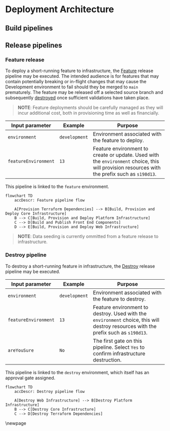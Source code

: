 # Deployment Architecture

## Build pipelines

## Release pipelines

### Feature release

To deploy a short-running feature to infrastructure, the [Feature](../../pipelines/feature/release.yaml) release pipeline may be executed.
The intended audience is for features that may contain potentially breaking or in-flight changes that may cause the Development environment to fail should they be merged to `main` prematurely. The feature may be released off a selected source branch and subsequently [destroyed](#destroy-pipeline) once sufficient validations have taken place.

> **NOTE**: Feature deployments should be carefully managed as they will incur additional cost, both in provisioning time as well as financially.

| Input parameter | Example | Purpose |
| --- | --- | --- |
| `environment` | `development` | Environment associated with the feature to deploy. |
| `featureEnvironment` | `13` | Feature environment to create or update. Used with the `environment` choice, this will provision resources with the prefix such as `s198d13`. |

This pipeline is linked to the `feature` environment.

```mermaid
flowchart TD
    accDescr: Feature pipeline flow
    
    A[Provision Terraform Dependencies] --> B[Build, Provision and Deploy Core Infrastructure]
    B --> C[Build, Provision and Deploy Platform Infrastructure]
    C --> D[Build and Publish Front End Components]
    D --> E[Build, Provision and Deploy Web Infrastructure]
```

> **NOTE**: Data seeding is currently ommitted from a feature release to infrastructure.

### Destroy pipeline

To destroy a short-running feature in infrastructure, the [Destroy](../../pipelines/destroy/release.yaml) release pipeline may be executed.

| Input parameter | Example | Purpose |
| --- | --- | --- |
| `environment` | `development` | Environment associated with the feature to destroy. |
| `featureEnvironment` | `13` | Feature environment to destroy. Used with the `environment` choice, this will destroy resources with the prefix such as `s198d13`. |
| `areYouSure` | `No` | The first gate on this pipeline. Select `Yes` to confirm infrastructure destruction. |

This pipeline is linked to the `destroy` environment, which itself has an approval gate assigned.

```mermaid
flowchart TD
    accDescr: Destroy pipeline flow
    
    A[Destroy Web Infrastructure] --> B[Destroy Platform Infrastructure]
    B --> C[Destroy Core Infrastructure]
    C --> D[Destroy Terraform Dependencies]
```
<!-- Leave the rest of this page blank -->
\newpage
